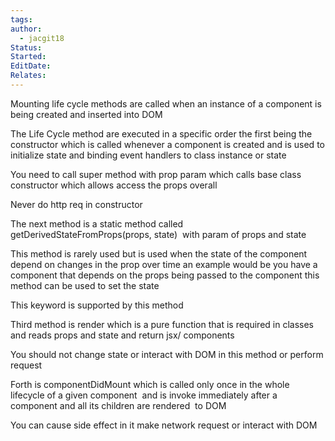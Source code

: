 ```yaml
---
tags: 
author:
  - jacgit18
Status: 
Started: 
EditDate: 
Relates:
---
```

Mounting life cycle methods are called when an instance of a component is being created and inserted into DOM 

The Life Cycle method are executed in a specific order the first being the constructor which is called whenever a component is created and is used to initialize state and binding event handlers to class instance or state  

You need to call super method with prop param which calls base class constructor which allows access the props overall  

Never do http req in constructor 

The next method is a static method called  getDerivedStateFromProps(props, state)  with param of props and state  

This method is rarely used but is used when the state of the component depend on changes in the prop over time an example would be you have a component that depends on the props being passed to the component this method can be used to set the state  

This keyword is supported by this method  

Third method is render which is a pure function that is required in classes and reads props and state and return jsx/ components 

You should not change state or interact with DOM in this method or perform request 

Forth is componentDidMount which is called only once in the whole lifecycle of a given component  and is invoke immediately after a component and all its children are rendered  to DOM 

You can cause side effect in it make network request or interact with DOM